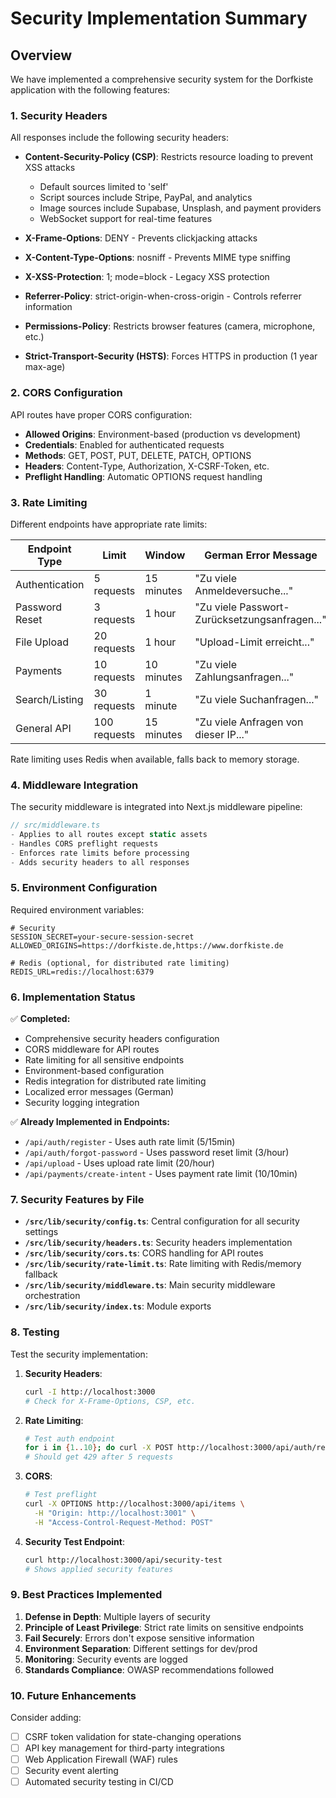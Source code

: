 # Security Implementation Summary

## Overview

We have implemented a comprehensive security system for the Dorfkiste application with the following features:

### 1. Security Headers

All responses include the following security headers:

- **Content-Security-Policy (CSP)**: Restricts resource loading to prevent XSS attacks
  - Default sources limited to 'self'
  - Script sources include Stripe, PayPal, and analytics
  - Image sources include Supabase, Unsplash, and payment providers
  - WebSocket support for real-time features

- **X-Frame-Options**: DENY - Prevents clickjacking attacks
- **X-Content-Type-Options**: nosniff - Prevents MIME type sniffing
- **X-XSS-Protection**: 1; mode=block - Legacy XSS protection
- **Referrer-Policy**: strict-origin-when-cross-origin - Controls referrer information
- **Permissions-Policy**: Restricts browser features (camera, microphone, etc.)
- **Strict-Transport-Security (HSTS)**: Forces HTTPS in production (1 year max-age)

### 2. CORS Configuration

API routes have proper CORS configuration:

- **Allowed Origins**: Environment-based (production vs development)
- **Credentials**: Enabled for authenticated requests
- **Methods**: GET, POST, PUT, DELETE, PATCH, OPTIONS
- **Headers**: Content-Type, Authorization, X-CSRF-Token, etc.
- **Preflight Handling**: Automatic OPTIONS request handling

### 3. Rate Limiting

Different endpoints have appropriate rate limits:

| Endpoint Type | Limit | Window | German Error Message |
|--------------|-------|---------|---------------------|
| Authentication | 5 requests | 15 minutes | "Zu viele Anmeldeversuche..." |
| Password Reset | 3 requests | 1 hour | "Zu viele Passwort-Zurücksetzungsanfragen..." |
| File Upload | 20 requests | 1 hour | "Upload-Limit erreicht..." |
| Payments | 10 requests | 10 minutes | "Zu viele Zahlungsanfragen..." |
| Search/Listing | 30 requests | 1 minute | "Zu viele Suchanfragen..." |
| General API | 100 requests | 15 minutes | "Zu viele Anfragen von dieser IP..." |

Rate limiting uses Redis when available, falls back to memory storage.

### 4. Middleware Integration

The security middleware is integrated into Next.js middleware pipeline:

```typescript
// src/middleware.ts
- Applies to all routes except static assets
- Handles CORS preflight requests
- Enforces rate limits before processing
- Adds security headers to all responses
```

### 5. Environment Configuration

Required environment variables:

```env
# Security
SESSION_SECRET=your-secure-session-secret
ALLOWED_ORIGINS=https://dorfkiste.de,https://www.dorfkiste.de

# Redis (optional, for distributed rate limiting)
REDIS_URL=redis://localhost:6379
```

### 6. Implementation Status

✅ **Completed:**
- Comprehensive security headers configuration
- CORS middleware for API routes
- Rate limiting for all sensitive endpoints
- Environment-based configuration
- Redis integration for distributed rate limiting
- Localized error messages (German)
- Security logging integration

✅ **Already Implemented in Endpoints:**
- `/api/auth/register` - Uses auth rate limit (5/15min)
- `/api/auth/forgot-password` - Uses password reset limit (3/hour)
- `/api/upload` - Uses upload rate limit (20/hour)
- `/api/payments/create-intent` - Uses payment rate limit (10/10min)

### 7. Security Features by File

- **`/src/lib/security/config.ts`**: Central configuration for all security settings
- **`/src/lib/security/headers.ts`**: Security headers implementation
- **`/src/lib/security/cors.ts`**: CORS handling for API routes
- **`/src/lib/security/rate-limit.ts`**: Rate limiting with Redis/memory fallback
- **`/src/lib/security/middleware.ts`**: Main security middleware orchestration
- **`/src/lib/security/index.ts`**: Module exports

### 8. Testing

Test the security implementation:

1. **Security Headers**: 
   ```bash
   curl -I http://localhost:3000
   # Check for X-Frame-Options, CSP, etc.
   ```

2. **Rate Limiting**:
   ```bash
   # Test auth endpoint
   for i in {1..10}; do curl -X POST http://localhost:3000/api/auth/register; done
   # Should get 429 after 5 requests
   ```

3. **CORS**:
   ```bash
   # Test preflight
   curl -X OPTIONS http://localhost:3000/api/items \
     -H "Origin: http://localhost:3001" \
     -H "Access-Control-Request-Method: POST"
   ```

4. **Security Test Endpoint**:
   ```bash
   curl http://localhost:3000/api/security-test
   # Shows applied security features
   ```

### 9. Best Practices Implemented

1. **Defense in Depth**: Multiple layers of security
2. **Principle of Least Privilege**: Strict rate limits on sensitive endpoints
3. **Fail Securely**: Errors don't expose sensitive information
4. **Environment Separation**: Different settings for dev/prod
5. **Monitoring**: Security events are logged
6. **Standards Compliance**: OWASP recommendations followed

### 10. Future Enhancements

Consider adding:
- [ ] CSRF token validation for state-changing operations
- [ ] API key management for third-party integrations
- [ ] Web Application Firewall (WAF) rules
- [ ] Security event alerting
- [ ] Automated security testing in CI/CD